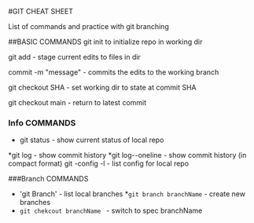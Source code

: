 #GIT CHEAT SHEET

List of commands and practice with git branching

##BASIC COMMANDS
git init to initialize repo in working dir

git add - stage current edits to files in dir

commit -m "message" - commits the edits to the working branch

git checkout SHA - set working dir to state at commit SHA

git checkout main - return to latest commit

### Info COMMANDS
* git status - show current status of local repo

*git log - show commit history
*git log--oneline - show commit history (in compact format)
git -config -l - list config for local repo

###Branch COMMANDS

* 'git Branch' - list local branches
*`git branch branchName` - create new branches
* `git chekcout branchName ` - switch to spec branchName
